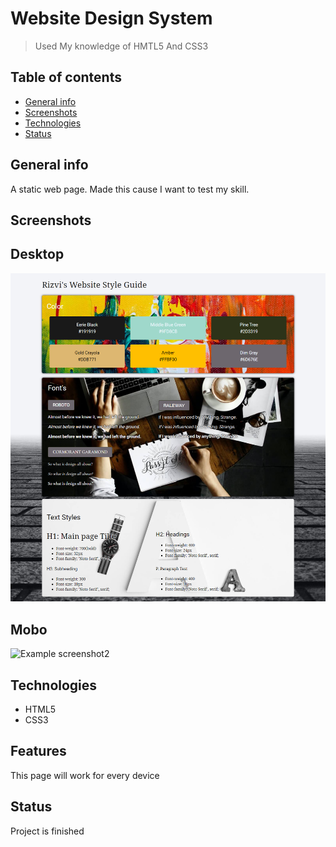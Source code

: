 # Website Design System
> Used My knowledge of HMTL5 And CSS3

## Table of contents
* [General info](#general-info)
* [Screenshots](#screenshots)
* [Technologies](#technologies)
* [Status](#status)


## General info
A static web page. Made this cause I want to test my skill.

## Screenshots
## Desktop
![Example screenshot](./images/_D__git_web_site_design_system_index.html.png)

## Mobo
![Example screenshot2](./images/srizvi78.github.io_web_site_design_system.png)

## Technologies
* HTML5
* CSS3

## Features
This page will work for every device

## Status
Project is finished
